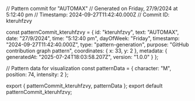 // Pattern commit for "AUTOMAX"
// Generated on Friday, 27/9/2024 at 5:12:40 pm
// Timestamp: 2024-09-27T11:42:40.000Z
// Commit ID: kteruhfzvy

const patternCommit_kteruhfzvy = {
  id: "kteruhfzvy",
  text: "AUTOMAX",
  date: "27/9/2024",
  time: "5:12:40 pm",
  dayOfWeek: "Friday",
  timestamp: "2024-09-27T11:42:40.000Z",
  type: "pattern-generation",
  purpose: "GitHub contribution graph pattern",
  coordinates: {
    x: 33,
    y: 2
  },
  metadata: {
    generatedAt: "2025-07-24T18:03:58.207Z",
    version: "1.0.0"
  }
};

// Pattern data for visualization
const patternData = {
  character: "M",
  position: 74,
  intensity: 2
};

export { patternCommit_kteruhfzvy, patternData };
export default patternCommit_kteruhfzvy;
